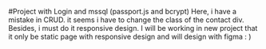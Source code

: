 #Project with Login and mssql (passport.js and bcrypt)
Here, i have a mistake in CRUD. it seems i have to change the class of the contact div.
Besides, i must do it responsive design. I will be working in new project that it only be static page with responsive design and will design with figma : )